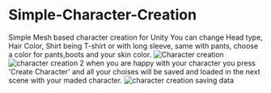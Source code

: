 # Simple-Character-Creation
Simple Mesh based character creation for Unity
You can change Head type, Hair Color, Shirt being T-shirt or with long sleeve, same with pants, choose a color for pants,boots and your skin color.
![Character creation](https://github.com/GamedevBranislav/Simple-Character-Creation/assets/61313508/74c34d99-1011-4f79-9e54-0809ba91e139)
![character creation 2](https://github.com/GamedevBranislav/Simple-Character-Creation/assets/61313508/8cf85ef3-2ce8-4e43-a26f-aa8c74f84cff)
when you are happy with your character you press 'Create Character' and all your choises will be saved and loaded in the next scene with your maded character.
![character creation saving data](https://github.com/GamedevBranislav/Simple-Character-Creation/assets/61313508/fdddcfad-a453-48a4-bac0-0bb3935239ab)
